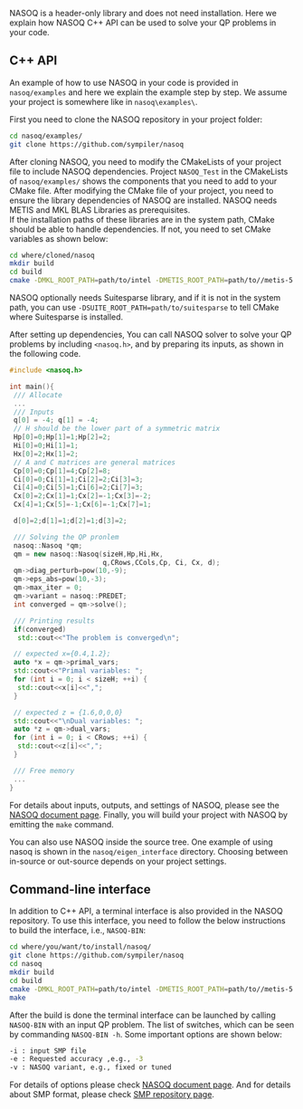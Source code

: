 
NASOQ is a header-only library and does not need installation. Here we explain how NASOQ C++ API can be used to solve your QP problems in your code.

## C++ API
An example of how to use NASOQ in your code is provided in `nasoq/examples` and here we explain the example step by step.
We assume your project is somewhere like in `nasoq\examples\`. 

First you need to clone the NASOQ repository in your project folder:
```bash
cd nasoq/examples/
git clone https://github.com/sympiler/nasoq
```

After cloning NASOQ, you need to modify the CMakeLists of your project file to include NASOQ dependencies. Project `NASOQ_Test` in the CMakeLists of `nasoq/examples/`  shows the components that you need to add to your CMake file. 
After modifying the CMake file of your project, you need to ensure the library dependencies of NASOQ are installed. 
NASOQ needs METIS and MKL BLAS Libraries as prerequisites.  
If the installation paths of these libraries are in the system path, CMake should be able to handle dependencies. If not, you need to set CMake variables as shown below: 
```bash
cd where/cloned/nasoq
mkdir build
cd build
cmake -DMKL_ROOT_PATH=path/to/intel -DMETIS_ROOT_PATH=path/to//metis-5.1.0/build/Linux-x86_64/  -DCMAKE_BUILD_TYPE=Release ..
```
NASOQ optionally needs Suitesparse library, and if it is not in the system path, you can use `-DSUITE_ROOT_PATH=path/to/suitesparse` to tell CMake where Suitesparse is installed.

After setting up dependencies, You can call NASOQ solver to solve your QP problems by including ```<nasoq.h>```, and by preparing its inputs, as shown in the following code. 

```C++
#include <nasoq.h>

int main(){
 /// Allocate
 ...
 /// Inputs
 q[0] = -4; q[1] = -4;
 // H should be the lower part of a symmetric matrix
 Hp[0]=0;Hp[1]=1;Hp[2]=2;
 Hi[0]=0;Hi[1]=1;
 Hx[0]=2;Hx[1]=2;
 // A and C matrices are general matrices
 Cp[0]=0;Cp[1]=4;Cp[2]=8;
 Ci[0]=0;Ci[1]=1;Ci[2]=2;Ci[3]=3;
 Ci[4]=0;Ci[5]=1;Ci[6]=2;Ci[7]=3;
 Cx[0]=2;Cx[1]=1;Cx[2]=-1;Cx[3]=-2;
 Cx[4]=1;Cx[5]=-1;Cx[6]=-1;Cx[7]=1;

 d[0]=2;d[1]=1;d[2]=1;d[3]=2;

 /// Solving the QP pronlem
 nasoq::Nasoq *qm;
 qm = new nasoq::Nasoq(sizeH,Hp,Hi,Hx,
                       q,CRows,CCols,Cp, Ci, Cx, d);
 qm->diag_perturb=pow(10,-9);
 qm->eps_abs=pow(10,-3);
 qm->max_iter = 0;
 qm->variant = nasoq::PREDET;
 int converged = qm->solve();

 /// Printing results
 if(converged)
  std::cout<<"The problem is converged\n";

 // expected x={0.4,1.2};
 auto *x = qm->primal_vars;
 std::cout<<"Primal variables: ";
 for (int i = 0; i < sizeH; ++i) {
  std::cout<<x[i]<<",";
 }

 // expected z = {1.6,0,0,0}
 std::cout<<"\nDual variables: ";
 auto *z = qm->dual_vars;
 for (int i = 0; i < CRows; ++i) {
  std::cout<<z[i]<<",";
 }

 /// Free memory
 ...
}
```
For details about inputs, outputs, and settings of NASOQ, please see the [NASOQ document page](solver.md). 
Finally, you will build your project with NASOQ by emitting the `make` command. 

You can also use NASOQ inside the source tree. One example of using nasoq is shown in the `nasoq/eigen_interface` directory.  Choosing between in-source or out-source depends on your project settings. 

## Command-line interface
In addition to C++ API, a terminal interface is also provided in the NASOQ repository. To use this interface, you need to follow the below instructions to build the interface, i.e., ```NASOQ-BIN```:
```bash
cd where/you/want/to/install/nasoq/
git clone https://github.com/sympiler/nasoq
cd nasoq 
mkdir build
cd build
cmake -DMKL_ROOT_PATH=path/to/intel -DMETIS_ROOT_PATH=path/to//metis-5.1.0/build/Linux-x86_64/  -DCMAKE_BUILD_TYPE=Release ..
make
```
After the build is done the terminal interface can be launched by calling ```NASOQ-BIN``` with an input QP problem. The list of switches, which can be seen by commanding ```NASOQ-BIN -h```. Some important options are shown below:
```bash
-i : input SMP file
-e : Requested accuracy ,e.g., -3
-v : NASOQ variant, e.g., fixed or tuned
```
For details of options please check [NASOQ document page](solver.md). And for details about SMP format, please check [SMP repository page](repository.md).
